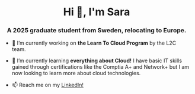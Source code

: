 <h1 align="center">Hi 👋, I'm Sara</h1>
<h3 align="center">A 2025 graduate student from Sweden, relocating to Europe.</h3>

- 🔭 I’m currently working on **the Learn To Cloud Program** by the L2C team.

- 🌱 I’m currently learning **everything about Cloud!** I have basic IT skills gained through certifications like the Comptia A+ and Network+ but I am now looking to learn more about cloud technologies.

- 📫 Reach me on my <a href="https://www.linkedin.com/in/sara-kaneki-415473252/" target="_blank">LinkedIn!</a>

<p align="left">
</p>
